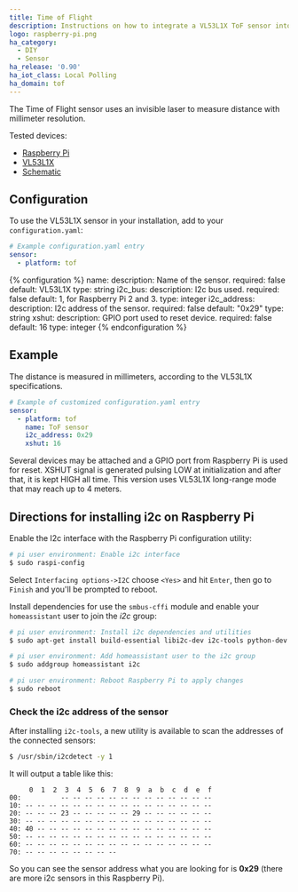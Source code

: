 ```yaml
---
title: Time of Flight
description: Instructions on how to integrate a VL53L1X ToF sensor into Home Assistant.
logo: raspberry-pi.png
ha_category:
  - DIY
  - Sensor
ha_release: '0.90'
ha_iot_class: Local Polling
ha_domain: tof
---
```


The Time of Flight sensor uses an invisible laser to measure distance with millimeter resolution.

Tested devices:

- [Raspberry Pi](https://www.raspberrypi.org/)
- [VL53L1X](https://www.st.com/en/imaging-and-photonics-solutions/vl53l1x.html)
- [Schematic](https://cdn.sparkfun.com/assets/3/5/c/e/2/Qwiic_Distance_Sensor_-_VL53L1X.pdf)

## Configuration

To use the VL53L1X sensor in your installation, add to your `configuration.yaml`:

```yaml
# Example configuration.yaml entry
sensor:
  - platform: tof
```

{% configuration %}
name:
  description: Name of the sensor.
  required: false
  default: VL53L1X
  type: string
i2c_bus:
  description: I2c bus used.
  required: false
  default: 1, for Raspberry Pi 2 and 3.
  type: integer
i2c_address:
  description: I2c address of the sensor.
  required: false
  default: "0x29"
  type: string
xshut:
  description: GPIO port used to reset device.
  required: false
  default: 16
  type: integer
{% endconfiguration %}

## Example

The distance is measured in millimeters, according to the VL53L1X specifications.

```yaml
# Example of customized configuration.yaml entry
sensor:
  - platform: tof
    name: ToF sensor
    i2c_address: 0x29
    xshut: 16
```

Several devices may be attached and a GPIO port from Raspberry Pi is used for reset. XSHUT signal is generated pulsing LOW at initialization and after that, it is kept HIGH all time. This version uses VL53L1X long-range mode that may reach up to 4 meters.

## Directions for installing i2c on Raspberry Pi

Enable the I2c interface with the Raspberry Pi configuration utility:

```bash
# pi user environment: Enable i2c interface
$ sudo raspi-config
```

Select `Interfacing options->I2C` choose `<Yes>` and hit `Enter`, then go to `Finish` and you'll be prompted to reboot.

Install dependencies for use the `smbus-cffi` module and enable your `homeassistant` user to join the _i2c_ group:

```bash
# pi user environment: Install i2c dependencies and utilities
$ sudo apt-get install build-essential libi2c-dev i2c-tools python-dev libffi-dev

# pi user environment: Add homeassistant user to the i2c group
$ sudo addgroup homeassistant i2c

# pi user environment: Reboot Raspberry Pi to apply changes
$ sudo reboot
```

### Check the i2c address of the sensor

After installing `i2c-tools`, a new utility is available to scan the addresses of the connected sensors:

```bash
$ /usr/sbin/i2cdetect -y 1
```

It will output a table like this:

```text
     0  1  2  3  4  5  6  7  8  9  a  b  c  d  e  f
00:          -- -- -- -- -- -- -- -- -- -- -- -- --
10: -- -- -- -- -- -- -- -- -- -- -- -- -- -- -- --
20: -- -- -- 23 -- -- -- -- -- 29 -- -- -- -- -- --
30: -- -- -- -- -- -- -- -- -- -- -- -- -- -- -- --
40: 40 -- -- -- -- -- -- -- -- -- -- -- -- -- -- --
50: -- -- -- -- -- -- -- -- -- -- -- -- -- -- -- --
60: -- -- -- -- -- -- -- -- -- -- -- -- -- -- -- --
70: -- -- -- -- -- -- -- --
```

So you can see the sensor address what you are looking for is **0x29** (there are more i2c sensors in this Raspberry Pi).
